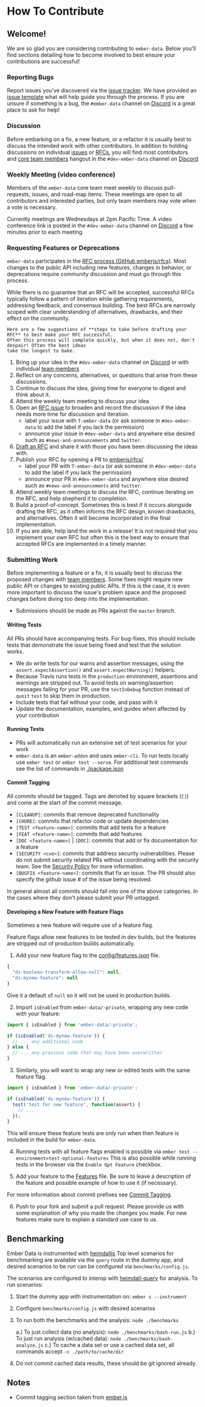 # How To Contribute

## Welcome!

We are so glad you are considering contributing to `ember-data`. Below you'll find sections
detailing how to become involved to best ensure your contributions are successful!

### Reporting Bugs

Report issues you've discovered via the [issue tracker](https://github.com/emberjs/data/issues).
We have provided an [issue template](.github/bug.md) what will help guide you through the process.
If you are unsure if something is a bug, the `#ember-data` channel on [Discord](https://discord.gg/zT3asNS) is
a great place to ask for help!

### Discussion

Before embarking on a fix, a new feature, or a refactor it is usually best to discuss the
intended work with other contributors. In addition to holding discussions on individual [issues](https://github.com/emberjs/data/issues)
or [RFCs](https://github.com/emberjs/rfcs/labels/T-ember-data), you will find most contributors
and [core team members](https://emberjs.com/team/) hangout in the `#dev-ember-data` channel on [Discord](https://discord.gg/zT3asNS)

### Weekly Meeting (video conference)

Members of the `ember-data` core team meet weekly to discuss pull-requests, issues, and road-map items. These
meetings are open to all contributors and interested parties, but only team members may vote when a vote
is necessary.

Currently meetings are Wednesdays at 2pm Pacific Time. A video conference link is posted in the
`#dev-ember-data` channel on [Discord](https://discord.gg/zT3asNS) a few minutes prior to each meeting.

### Requesting Features or Deprecations

`ember-data` participates in the [RFC process (GitHub emberjs/rfcs)](https://github.com/emberjs/rfcs/).
Most changes to the public API including new features, changes in behavior, or deprecations require
community discussion and must go through this process.

While there is no guarantee that an RFC will be accepted, successful RFCs typically follow a pattern
of iteration while gathering requirements, addressing feedback, and consensus building. The best RFCs
are narrowly scoped with clear understanding of alternatives, drawbacks, and their effect on the community.

    Here are a few suggestions of **steps to take before drafting your RFC** to best make your RFC successful.
    Often this process will complete quickly, but when it does not, don't despair! Often the best ideas
    take the longest to bake.

1. Bring up your idea in the `#dev-ember-data` channel on [Discord](https://discord.gg/zT3asNS) or
   with individual [team members](https://emberjs.com/team/)
2. Reflect on any concerns, alternatives, or questions that arise from these discussions.
3. Continue to discuss the idea, giving time for everyone to digest and think about it.
4. Attend the weekly team meeting to discuss your idea
5. Open an [RFC issue](https://github.com/emberjs/rfcs/issues?q=is%3Aissue+is%3Aopen+label%3AT-ember-data)
   to broaden and record the discussion if the idea needs more time for discussion and iteration.
   - label your issue with `T-ember-data` (or ask someone in `#dev-ember-data` to add the label if you lack the permission)
   - announce your issue in `#dev-ember-data` and anywhere else desired such as `#news-and-announcements` and `twitter`.
6. [Draft an RFC](https://github.com/emberjs/rfcs#what-the-process-is) and share it with those you have
   been discussing the ideas with.
7. Publish your RFC by opening a PR to [emberjs/rfcs/](https://github.com/emberjs/rfcs/pulls?q=is%3Apr+is%3Aopen+label%3AT-ember-data)
   - label your PR with `T-ember-data` (or ask someone in `#dev-ember-data` to add the label if you lack the permission)
   - announce your PR in `#dev-ember-data` and anywhere else desired such as `#news-and-announcements` and `twitter`.
8. Attend weekly team meetings to discuss the RFC, continue iterating on the RFC, and help shepherd it to completion.
9. Build a proof-of-concept. Sometimes this is best if it occurs alongside drafting the RFC, as it often informs
   the RFC design, known drawbacks, and alternatives. Often it will become incorporated in the final implementation.
10. If you are able, help land the work in a release! It is not required that you implement your own RFC but often
    this is the best way to ensure that accepted RFCs are implemented in a timely manner.

### Submitting Work

Before implementing a feature or a fix, it is usually best to discuss the proposed changes with
[team members](https://emberjs.com/team/). Some fixes might require new public API or changes to
existing public APIs. If this is the case, it is even more important to discuss the issue's problem
space and the proposed changes before diving too deep into the implementation.

- Submissions should be made as PRs against the `master` branch.

#### Writing Tests

All PRs should have accompanying tests. For bug-fixes, this should include tests that demonstrate
the issue being fixed and test that the solution works.

- We do write tests for our warns and assertion messages, using the `assert.expectAssertion()` and `assert.expectWarning()` helpers.
- Because Travis runs tests in the `production` environment, assertions and warnings are stripped out. To avoid tests on
  warning/assertion messages failing for your PR, use the `testInDebug` function instead of `qunit` `test` to skip them in production.
- Include tests that fail without your code, and pass with it
- Update the documentation, examples, and guides when affected by your contribution

#### Running Tests

- PRs will automatically run an extensive set of test scenarios for your work
- `ember-data` is an `ember-addon` and uses `ember-cli`. To run tests locally
  use `ember test` or `ember test --serve`. For additional test commands see the list
  of commands in [./package.json](./package.json)

#### Commit Tagging

All commits should be tagged. Tags are denoted by square brackets (`[]`) and come at the start of the commit message.

- `[CLEANUP]`: commits that remove deprecated functionality
- `[CHORE]`: commits that refactor code or update dependencies
- `[TEST <feature-name>]`: commits that add tests for a feature
- `[FEAT <feature-name>]`: commits that add features
- `[DOC <feature-name>]` | `[DOC]`: commits that add or fix documentation for a feature
- `[SECURITY <cve>]`: commits that address security vulnerabilities. Please do not submit security related PRs without
  coordinating with the security team. See the [Security Policy](https://emberjs.com/security/) for more information.
- `[BUGFIX <feature-name>]`: commits that fix an issue. The PR should also specify the github issue # of the
  issue being resolved.

In general almost all commits should fall into one of the above categories. In the cases where they don't please submit
your PR untagged.

#### Developing a New Feature with Feature Flags

Sometimes a new feature will require use of a feature flag.

Feature flags allow new features to be tested in dev builds, but
the features are stripped out of production builds automatically.

1. Add your new feature flag to the [config/features.json](https://github.com/emberjs/data/blob/master/config/features.json) file.

```js
{
  "ds-boolean-transform-allow-null": null,
  "ds-mynew-feature": null
}
```

Give it a default of `null` so it will not be used in production builds.

2. Import `isEnabled` from `ember-data/-private`, wrapping any new
   code with your feature:

```js
import { isEnabled } from 'ember-data/-private';

if (isEnabled('ds-mynew-feature')) {
  // ... any additional code
} else {
  // ... any previous code that may have been overwritten
}
```

3. Similarly, you will want to wrap any new or edited tests with the same
   feature flag.

```js
import { isEnabled } from 'ember-data/-private';

if (isEnabled('ds-mynew-feature')) {
  test('test for new feature', function(assert) {
    // ...
  });
}
```

This will ensure these feature tests are only run when then feature is included in the build for `ember-data`.

4. Running tests with all feature flags enabled is possible via
   `ember test --environment=test-optional-features` This is also possible while
   running tests in the browser via the `Enable Opt Feature` checkbox.

5. Add your feature to the [Features](https://github.com/emberjs/data/blob/master/FEATURES.md) file.
   Be sure to leave a description of the feature and possible example of how to
   use it (if necessary).

For more information about commit prefixes see [Commit Tagging](#commit-tagging).

6. Push to your fork and submit a pull request. Please provide us with some
   explanation of why you made the changes you made. For new features make sure to
   explain a standard use case to us.

## Benchmarking

Ember Data is instrumented with [heimdalljs](https://github.com/heimdalljs/heimdalljs-lib)
Top level scenarios for benchmarking are available via the `query` route in
the dummy app, and desired scenarios to be run can be configured via `benchmarks/config.js`.

The scenarios are configured to interop with [heimdall-query](https://github.com/heimdalljs/heimdall-query)
for analysis. To run scenarios:

1. Start the dummy app with instrumentation on: `ember s --instrument`

2. Configure `benchmarks/config.js` with desired scenarios

3. To run both the benchmarks and the analysis: `node ./benchmarks`

   a.) To just collect data (no analysis): `node ./benchmarks/bash-run.js`
   b.) To just run analysis (w/cached data): `node ./benchmarks/bash-analyze.js`
   c.) To cache a data set or use a cached data set, all commands accept `-c ./path/to/cache/dir`

4. Do not commit cached data results, these should be git ignored already.

## Notes

- Commit tagging section taken from [ember.js](https://github.com/emberjs/ember.js/blob/5641c3089180bdd1d4fa54e9dd2d3ac285f088e4/CONTRIBUTING.md#commit-tagging)
